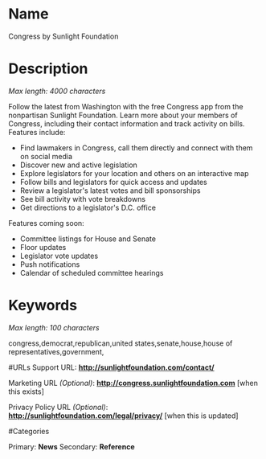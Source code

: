 # Name
Congress by Sunlight Foundation

# Description
*Max length: 4000 characters*

Follow the latest from Washington with the free Congress app from the nonpartisan Sunlight Foundation. Learn more about your members of Congress, including their contact information and track activity on bills. Features include:

* Find lawmakers in Congress, call them directly and connect with them on social media
* Discover new and active legislation
* Explore legislators for your location and others on an interactive map
* Follow bills and legislators for quick access and updates
* Review a legislator's latest votes and bill sponsorships
* See bill activity with vote breakdowns
* Get directions to a legislator's D.C. office

Features coming soon:

* Committee listings for House and Senate
* Floor updates
* Legislator vote updates
* Push notifications
* Calendar of scheduled committee hearings

# Keywords
*Max length: 100 characters*

congress,democrat,republican,united states,senate,house,house of representatives,government,

#URLs
Support URL: **http://sunlightfoundation.com/contact/**

Marketing URL *(Optional)*: **http://congress.sunlightfoundation.com** [when this exists]

Privacy Policy URL *(Optional)*: **http://sunlightfoundation.com/legal/privacy/** [when this is updated]

#Categories

Primary: **News**
Secondary: **Reference**
